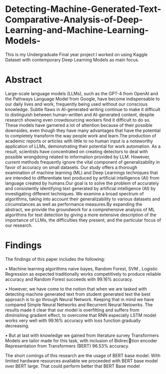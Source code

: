 # Detecting-Machine-Generated-Text-Comparative-Analysis-of-Deep-Learning-and-Machine-Learning-Models-
This is my Undergraduate Final year project I worked on using Kaggle Dataset with contemporary Deep Learning Models as main focus.
# Abstract 
Large-scale language models (LLMs), such as the GPT-4 from OpenAI 
and the Pathways Language Model from Google, have become indispensable to our
daily lives and work, frequently being used without our conscious 
 knowledge. Subtle flaws in AI-generated writing continue to make it
difficult to distinguish between human-written and AI-generated content,
despite research showing even crowdsourcing workers find it difficult to do
so. These models have garnered a lot of attention because of their possible
downsides, even though they have many advantages that have the potential
to completely transform the way people work and learn.The production of
academic reports or articles with little to no human input is a noteworthy
application of LLMs, demonstrating their potential for work automation.
As a result, scientists have concentrated on creating detectors to deal with
possible wrongdoing related to information provided by LLM. However,
current methods frequently ignore the vital component of generalizability
in favor of accuracy on small datasets. Our study offers a thorough examination
of machine learning (ML) and Deep Learnings techniques that are
intended to differentiate text produced by artificial intelligence (AI) from
language created by humans.Our goal is to solve the problem of accurately
and consistently identifying text generated by artificial intelligence (AI) by
investigating different techniques. We examine a broad spectrum of algorithms,
taking into account their generalizability to various datasets and
circumstances as well as performance measures.By expanding the abstract,
we provide the groundwork for a comprehensive analysis of ML algorithms
for text detection by giving a more extensive description of the importance of
LLMs, the difficulties they present, and the particular focus of our research.

# Findings 

The findings of this paper includes the following:

• Machine learning algorithms naive bayes, Random Forest, SVM , Logistic Regression
as expected traditionally works competitively to produce reliable accuracy and Random
Forest succeeds with 99.16% accuracy.

• However, we have come to the notion that when we are tasked with
detecting machine generated text from student generated text the best
approach is to go through Neural Network. Keeping that in mind
we have compared Simple Neural Networks and Recurrent Neural
Netowrks. The results made it clear that our model is overfitting
and suffers from diminishing gradient effect, to overcome that RNN
especially LSTM model works very well with 99.16% accuracy with
loss function gradually decreasing.

• But at last with knowledge we gained from literature survey Transformers Models
are tailor made for this task, with inclusion of Bidirection encoder Representation 
from Transformers (BERT) 96.53% accuracy.

The short comings of this research are the usage of BERT base model.
With limited hardware resources available we proceeded with BERT base
model over BERT large. That could perform better that BERT Base model
